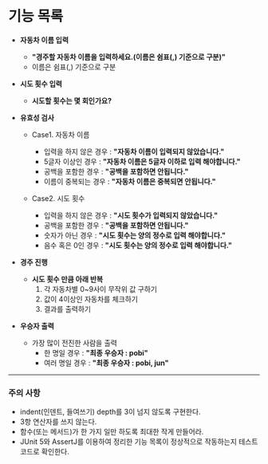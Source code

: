 # 기능 목록
- **자동차 이름 입력**
    - **"경주할 자동차 이름을 입력하세요.(이름은 쉼표(,) 기준으로 구분)"** 
    - 이름은 쉼표(,) 기준으로 구분

- **시도 횟수 입력**
  - **시도할 횟수는 몇 회인가요?**

- **유효성 검사**
  - Case1. 자동차 이름
    - 입력을 하지 않은 경우 : **"자동차 이름이 입력되지 않았습니다."**
    - 5글자 이상인 경우 : **"자동차 이름은 5글자 이하로 입력 해야합니다."**
    - 공백을 포함한 경우 : **"공백을 포함하면 안됩니다."**
    - 이름이 중복되는 경우 : **"자동차 이름은 중복되면 안됩니다."**

  - Case2. 시도 횟수
    - 입력을 하지 않은 경우 : **"시도 횟수가 입력되지 않았습니다."**
    - 공백을 포함한 경우 : **"공백을 포함하면 안됩니다."**
    - 숫자가 아닌 경우 : **"시도 횟수는 양의 정수로 입력 해야합니다."**
    - 음수 혹은 0인 경우 : **"시도 횟수는 양의 정수로 입력 해야합니다."**

- **경주 진행**
  - **시도 횟수 만큼 아래 반복**
    1. 각 자동차별 0~9사이 무작위 값 구하기
    2. 값이 4이상인 자동차를 체크하기
    3. 결과를 출력하기

- **우승자 출력**
  - 가장 많이 전진한 사람을 출력
    - 한 명일 경우 : **"최종 우승자 : pobi"**
    - 여러 명일 경우 : **"최종 우승자 : pobi, jun"**
---
### 주의 사항
- indent(인덴트, 들여쓰기) depth를 3이 넘지 않도록 구현한다.
- 3항 연산자를 쓰지 않는다.
- 함수(또는 메서드)가 한 가지 일만 하도록 최대한 작게 만들어라.
- JUnit 5와 AssertJ를 이용하여 정리한 기능 목록이 정상적으로 작동하는지 테스트 코드로 확인한다.